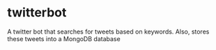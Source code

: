 # twitterbot
A twitter bot that searches for tweets based on keywords. Also, stores these tweets into a MongoDB database


